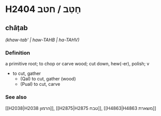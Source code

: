 # H2404 חָטַב / חטב

## châṭab

_(khaw-tab' | haw-TAHB | ha-TAHV)_

### Definition

a primitive root; to chop or carve wood; cut down, hew(-er), polish; v

- to cut, gather
  - (Qal) to cut, gather (wood)
  - (Pual) to cut, carve

### See also

[[H2038|H2038 הרמון]], [[H2875|H2875 טבח]], [[H4863|H4863 משארת]]

